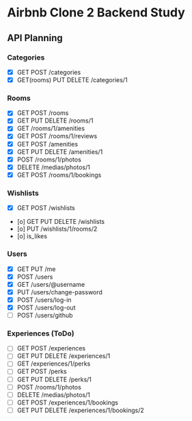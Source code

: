 # Airbnb Clone 2 Backend Study

## API Planning

### Categories

- [x] GET POST /categories
- [x] GET(rooms) PUT DELETE /categories/1

### Rooms

- [x] GET POST /rooms
- [x] GET PUT DELETE /rooms/1
- [x] GET /rooms/1/amenities
- [x] GET POST /rooms/1/reviews
- [x] GET POST /amenities
- [x] GET PUT DELETE /amenities/1
- [x] POST /rooms/1/photos
- [x] DELETE /medias/photos/1
- [x] GET POST /rooms/1/bookings

### Wishlists

- [x] GET POST /wishlists
- [o] GET PUT DELETE /wishlists
- [o] PUT /wishlists/1/rooms/2
- [o] is_likes

### Users

- [x] GET PUT /me
- [x] POST /users
- [x] GET /users/@username
- [x] PUT /users/change-password
- [x] POST /users/log-in
- [x] POST /users/log-out
- [ ] POST /users/github

### Experiences (ToDo)

- [ ] GET POST /experiences
- [ ] GET PUT DELETE /experiences/1
- [ ] GET /experiences/1/perks
- [ ] GET POST /perks
- [ ] GET PUT DELETE /perks/1
- [ ] POST /rooms/1/photos
- [ ] DELETE /medias/photos/1
- [ ] GET POST /experiences/1/bookings
- [ ] GET PUT DELETE /experiences/1/bookings/2
